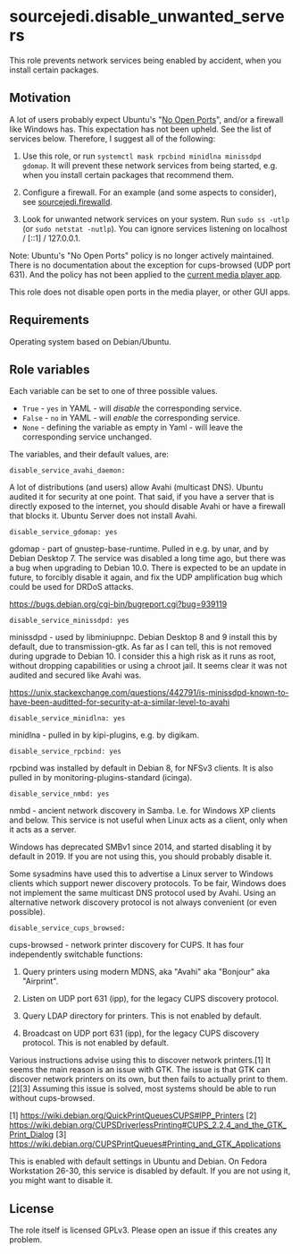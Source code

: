 # sourcejedi.disable_unwanted_servers

This role prevents network services being enabled
by accident, when you install certain packages.

## Motivation

A lot of users probably expect Ubuntu's
"[No Open Ports][no-open-ports]", and/or a firewall like Windows has.
This expectation has not been upheld.  See the list of services below.
Therefore, I suggest all of the following:

1. Use this role, or run
   `systemctl mask rpcbind minidlna minissdpd gdomap`.  It will prevent these
   network services from being started, e.g. when you install certain packages
   that recommend them.

2. Configure a firewall.  For an example (and some aspects to consider), see
   [sourcejedi.firewalld][sourcejedi__firewalld].

3. Look for unwanted network services on your system.  Run `sudo ss -utlp`
   (or `sudo netstat -nutlp`).  You can ignore services listening on
   localhost / [::1] / 127.0.0.1.

Note: Ubuntu's "No Open Ports" policy is no longer actively maintained.
There is no documentation about the exception for cups-browsed (UDP port 631).
And the policy has not been applied to the
[current media player app][rhythmbox-bug].

This role does not disable open ports in the media player, or other
GUI apps.

[no-open-ports]: https://wiki.ubuntu.com/SecurityTeam/Policies
[sourcejedi__firewalld]: https://github.com/sourcejedi/ansible-firewalld
[rhythmbox-bug]: https://bugs.launchpad.net/ubuntu/+source/rhythmbox/+bug/1771196

## Requirements

Operating system based on Debian/Ubuntu.

## Role variables

Each variable can be set to one of three possible values.

* `True` - `yes` in YAML - will *disable* the corresponding service.
* `False` - `no` in YAML - will *enable* the corresponding service.
* `None` - defining the variable as empty in Yaml - will leave the corresponding service unchanged.

The variables, and their default values, are:

    disable_service_avahi_daemon:

A lot of distributions (and users) allow Avahi (multicast DNS).
Ubuntu audited it for security at one point.  That said, if you have
a server that is directly exposed to the internet, you should disable
Avahi or have a firewall that blocks it.  Ubuntu Server does not install
Avahi.

    disable_service_gdomap: yes

gdomap - part of gnustep-base-runtime. Pulled in e.g. by unar, and by
Debian Desktop 7.  The service was disabled a long time ago, but there
was a bug when upgrading to Debian 10.0.  There is expected to be an
update in future, to forcibly disable it again, and fix the UDP
amplification bug which could be used for DRDoS attacks.

https://bugs.debian.org/cgi-bin/bugreport.cgi?bug=939119

    disable_service_minissdpd: yes

minissdpd - used by libminiupnpc.  Debian Desktop 8 and 9 install this by
default, due to transmission-gtk.  As far as I can tell, this is not removed
during upgrade to Debian 10.  I consider this a high risk as it runs as root,
without dropping capabilities or using a chroot jail.  It seems clear it was
not audited and secured like Avahi was.

https://unix.stackexchange.com/questions/442791/is-minissdpd-known-to-have-been-auditted-for-security-at-a-similar-level-to-avahi

    disable_service_minidlna: yes

minidlna - pulled in by kipi-plugins, e.g. by digikam.

    disable_service_rpcbind: yes

rpcbind was installed by default in Debian 8, for NFSv3 clients.
It is also pulled in by monitoring-plugins-standard (icinga).

    disable_service_nmbd: yes

nmbd - ancient network discovery in Samba.  I.e. for Windows XP
clients and below.  This service is not useful when Linux acts as a
client, only when it acts as a server.

Windows has deprecated SMBv1 since 2014, and started disabling it
by default in 2019.  If you are not using this, you should probably
disable it.

Some sysadmins have used this to advertise a Linux server to Windows
clients which support newer discovery protocols.  To be fair, Windows
does not implement the same multicast DNS protocol used by Avahi.
Using an alternative network discovery protocol is not always
convenient (or even possible).

    disable_service_cups_browsed:

cups-browsed - network printer discovery for CUPS.
It has four independently switchable functions:

1. Query printers using modern MDNS, aka "Avahi" aka "Bonjour" aka
   "Airprint".

2. Listen on UDP port 631 (ipp), for the legacy CUPS discovery protocol.

3. Query LDAP directory for printers.  This is not enabled by default.

4. Broadcast on UDP port 631 (ipp), for the legacy CUPS discovery protocol.
   This is not enabled by default.

Various instructions advise using this to discover network printers.[1]
It seems the main reason is an issue with GTK.  The issue is that GTK
can discover network printers on its own, but then fails to actually
print to them.[2][3]  Assuming this issue is solved, most systems
should be able to run without cups-browsed.

[1] https://wiki.debian.org/QuickPrintQueuesCUPS#IPP_Printers
[2] https://wiki.debian.org/CUPSDriverlessPrinting#CUPS_2.2.4_and_the_GTK_Print_Dialog
[3] https://wiki.debian.org/CUPSPrintQueues#Printing_and_GTK_Applications

This is enabled with default settings in Ubuntu and Debian.
On Fedora Workstation 26-30, this service is disabled by default.
If you are not using it, you might want to disable it.


## License

The role itself is licensed GPLv3.  Please open an issue if this creates any problem.
